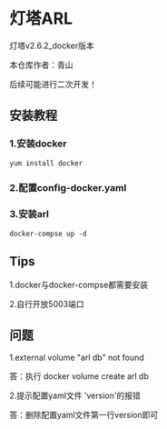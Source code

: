 # 灯塔ARL
灯塔v2.6.2_docker版本

本仓库作者：青山

后续可能进行二次开发！

## 安装教程

### 1.安装docker

```shell
yum install docker
```

### 2.配置config-docker.yaml


### 3.安装arl

```shell
docker-compse up -d
```

## Tips

1.docker与docker-compse都需要安装

2.自行开放5003端口

## 问题
1.external volume "arl db" not found

答：执行 docker volume create arl db

2.提示配置yaml文件 'version'的报错

答：删除配置yaml文件第一行version即可


